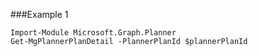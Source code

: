 ###Example 1
```
Import-Module Microsoft.Graph.Planner
Get-MgPlannerPlanDetail -PlannerPlanId $plannerPlanId
```
